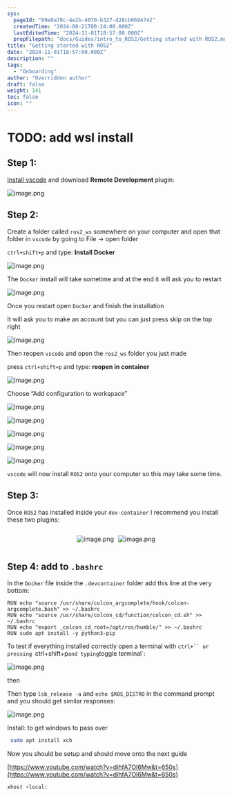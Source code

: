 ```yaml
---
sys:
  pageId: "89e0a78c-4e2b-4070-b327-d28cb0694742"
  createdTime: "2024-08-21T00:24:00.000Z"
  lastEditedTime: "2024-11-01T18:57:00.000Z"
  propFilepath: "docs/Guides/intro_to_ROS2/Getting started with ROS2.md"
title: "Getting started with ROS2"
date: "2024-11-01T18:57:00.000Z"
description: ""
tags:
  - "Onboarding"
author: "Overridden author"
draft: false
weight: 141
toc: false
icon: ""
---
```


# TODO: add wsl install

## Step 1:

[Install vscode](https://code.visualstudio.com/download) and download **Remote Development** plugin:

![image.png](https://prod-files-secure.s3.us-west-2.amazonaws.com/d518164a-d88e-44d1-a4ee-3adb3bd8bce0/efb52993-1881-4a40-b95e-6f020334f022/image.png?X-Amz-Algorithm=AWS4-HMAC-SHA256&X-Amz-Content-Sha256=UNSIGNED-PAYLOAD&X-Amz-Credential=ASIAZI2LB4664O4OFPDN%2F20250505%2Fus-west-2%2Fs3%2Faws4_request&X-Amz-Date=20250505T041241Z&X-Amz-Expires=3600&X-Amz-Security-Token=IQoJb3JpZ2luX2VjEHwaCXVzLXdlc3QtMiJHMEUCIAb1HnEfA39IDVVMVT7QVdAHEK8Abw5xpphcRW5rL2qGAiEA503hm1uLdcx6JMklk7gYNtzqjlN9usnbx40oNQxpwGQq%2FwMIJRAAGgw2Mzc0MjMxODM4MDUiDEFkT87Jwg5g5cK8wircA2bA0Q54AMxNgk7uxKYnwkPUkQ9q6AzejgBsLBkiqhmlSHIAr7nOP73F6wg82sb%2B1PMahUsDPOEHrmIkQU0m77mfMILmvto4fiU1UwQuaunJZyVCCYHgcszc2TywoxYBUv3wF22x7nY3BMH7s9j0ZoNmEBx3XkJL1fL%2FyFU2Qt2OzayXKXgGXRI7SeszVZqHktLEU8Yjm5BFinAZqgmjVDD9%2FxTcM8oRpozRDbVWKsa7RqFwm3RlKtWWt4sBAEavdZXQs3hD%2FiyAzoMjMFzFiq%2FzPnZFRab7uFN5zJ2NzDpCtY1dm7me6HJhhG6pLGIyNyVd%2B1%2FqfSW4pIAFu0Vjcebj3PM506L2OvoAzL7iVau6SNZCuYhe9PpQxQKR4updHulFM%2FiNkZriMZOYLRQpFEiKnvGtk2TlONBK8EKjFBOAJOwwGE9pSCLq6g8pvRoWJJA8NbbM%2F6s3fQ1IgEL4Vi%2FAGbxQU408iR2X4uc5aEXQp59auP9MyeCT%2FGZWIoFafckItZOZcFoRug7ezvKshDAI0ThceDPjV3ynU8nLjjMFFXiUJUAMtaob1HkoEj7u6qZBaSYYsh5HwjRCyfOAC0VFh20YYtgmhGCGbszbGpqpfOgl7Ivsrd0DgfuhMInq4MAGOqUBuCcJfjBXgF3EarhOGzDsTczEn9dQY18lhXn%2FQ3ERolBcJtMyuRjEhU5S2Bv52XlOGhZB6oI8bUQQbB5dbneUgeVppHwJMbgUfBmlIurafdxaIJCLi4Ch%2FvTYtFOuV7hpMAiCb8CnvSyUbOxbD441GouSiTApYe9TzJ%2FGngw%2BZ3N1t6KILemwi1kQRdHKE%2BC5jJINBTPnnNMVQ242BDG1ZMTGTnJJ&X-Amz-Signature=d0db8f018c2031c1dd95efcdce37ea6c973ffd72056e72a2f2c63b7c50728fc2&X-Amz-SignedHeaders=host&x-id=GetObject)

## Step 2:

Create a folder called `ros2_ws` somewhere on your computer and open that folder in `vscode` by going to File → open folder 

`ctrl+shift+p` and type: **Install Docker**

![image.png](https://prod-files-secure.s3.us-west-2.amazonaws.com/d518164a-d88e-44d1-a4ee-3adb3bd8bce0/2269dc0e-1cd5-47ff-bceb-c04ad9b2eab0/image.png?X-Amz-Algorithm=AWS4-HMAC-SHA256&X-Amz-Content-Sha256=UNSIGNED-PAYLOAD&X-Amz-Credential=ASIAZI2LB4664O4OFPDN%2F20250505%2Fus-west-2%2Fs3%2Faws4_request&X-Amz-Date=20250505T041241Z&X-Amz-Expires=3600&X-Amz-Security-Token=IQoJb3JpZ2luX2VjEHwaCXVzLXdlc3QtMiJHMEUCIAb1HnEfA39IDVVMVT7QVdAHEK8Abw5xpphcRW5rL2qGAiEA503hm1uLdcx6JMklk7gYNtzqjlN9usnbx40oNQxpwGQq%2FwMIJRAAGgw2Mzc0MjMxODM4MDUiDEFkT87Jwg5g5cK8wircA2bA0Q54AMxNgk7uxKYnwkPUkQ9q6AzejgBsLBkiqhmlSHIAr7nOP73F6wg82sb%2B1PMahUsDPOEHrmIkQU0m77mfMILmvto4fiU1UwQuaunJZyVCCYHgcszc2TywoxYBUv3wF22x7nY3BMH7s9j0ZoNmEBx3XkJL1fL%2FyFU2Qt2OzayXKXgGXRI7SeszVZqHktLEU8Yjm5BFinAZqgmjVDD9%2FxTcM8oRpozRDbVWKsa7RqFwm3RlKtWWt4sBAEavdZXQs3hD%2FiyAzoMjMFzFiq%2FzPnZFRab7uFN5zJ2NzDpCtY1dm7me6HJhhG6pLGIyNyVd%2B1%2FqfSW4pIAFu0Vjcebj3PM506L2OvoAzL7iVau6SNZCuYhe9PpQxQKR4updHulFM%2FiNkZriMZOYLRQpFEiKnvGtk2TlONBK8EKjFBOAJOwwGE9pSCLq6g8pvRoWJJA8NbbM%2F6s3fQ1IgEL4Vi%2FAGbxQU408iR2X4uc5aEXQp59auP9MyeCT%2FGZWIoFafckItZOZcFoRug7ezvKshDAI0ThceDPjV3ynU8nLjjMFFXiUJUAMtaob1HkoEj7u6qZBaSYYsh5HwjRCyfOAC0VFh20YYtgmhGCGbszbGpqpfOgl7Ivsrd0DgfuhMInq4MAGOqUBuCcJfjBXgF3EarhOGzDsTczEn9dQY18lhXn%2FQ3ERolBcJtMyuRjEhU5S2Bv52XlOGhZB6oI8bUQQbB5dbneUgeVppHwJMbgUfBmlIurafdxaIJCLi4Ch%2FvTYtFOuV7hpMAiCb8CnvSyUbOxbD441GouSiTApYe9TzJ%2FGngw%2BZ3N1t6KILemwi1kQRdHKE%2BC5jJINBTPnnNMVQ242BDG1ZMTGTnJJ&X-Amz-Signature=4d859a614c6e179c19dabfa85cc8feb68bccaa48fc9707fbfec79c66cbd78108&X-Amz-SignedHeaders=host&x-id=GetObject)

The `Docker` install will take sometime and at the end it will ask you to restart

![image.png](https://prod-files-secure.s3.us-west-2.amazonaws.com/d518164a-d88e-44d1-a4ee-3adb3bd8bce0/ed233f78-be33-4b1f-b89c-9c346c0e961e/image.png?X-Amz-Algorithm=AWS4-HMAC-SHA256&X-Amz-Content-Sha256=UNSIGNED-PAYLOAD&X-Amz-Credential=ASIAZI2LB4664O4OFPDN%2F20250505%2Fus-west-2%2Fs3%2Faws4_request&X-Amz-Date=20250505T041241Z&X-Amz-Expires=3600&X-Amz-Security-Token=IQoJb3JpZ2luX2VjEHwaCXVzLXdlc3QtMiJHMEUCIAb1HnEfA39IDVVMVT7QVdAHEK8Abw5xpphcRW5rL2qGAiEA503hm1uLdcx6JMklk7gYNtzqjlN9usnbx40oNQxpwGQq%2FwMIJRAAGgw2Mzc0MjMxODM4MDUiDEFkT87Jwg5g5cK8wircA2bA0Q54AMxNgk7uxKYnwkPUkQ9q6AzejgBsLBkiqhmlSHIAr7nOP73F6wg82sb%2B1PMahUsDPOEHrmIkQU0m77mfMILmvto4fiU1UwQuaunJZyVCCYHgcszc2TywoxYBUv3wF22x7nY3BMH7s9j0ZoNmEBx3XkJL1fL%2FyFU2Qt2OzayXKXgGXRI7SeszVZqHktLEU8Yjm5BFinAZqgmjVDD9%2FxTcM8oRpozRDbVWKsa7RqFwm3RlKtWWt4sBAEavdZXQs3hD%2FiyAzoMjMFzFiq%2FzPnZFRab7uFN5zJ2NzDpCtY1dm7me6HJhhG6pLGIyNyVd%2B1%2FqfSW4pIAFu0Vjcebj3PM506L2OvoAzL7iVau6SNZCuYhe9PpQxQKR4updHulFM%2FiNkZriMZOYLRQpFEiKnvGtk2TlONBK8EKjFBOAJOwwGE9pSCLq6g8pvRoWJJA8NbbM%2F6s3fQ1IgEL4Vi%2FAGbxQU408iR2X4uc5aEXQp59auP9MyeCT%2FGZWIoFafckItZOZcFoRug7ezvKshDAI0ThceDPjV3ynU8nLjjMFFXiUJUAMtaob1HkoEj7u6qZBaSYYsh5HwjRCyfOAC0VFh20YYtgmhGCGbszbGpqpfOgl7Ivsrd0DgfuhMInq4MAGOqUBuCcJfjBXgF3EarhOGzDsTczEn9dQY18lhXn%2FQ3ERolBcJtMyuRjEhU5S2Bv52XlOGhZB6oI8bUQQbB5dbneUgeVppHwJMbgUfBmlIurafdxaIJCLi4Ch%2FvTYtFOuV7hpMAiCb8CnvSyUbOxbD441GouSiTApYe9TzJ%2FGngw%2BZ3N1t6KILemwi1kQRdHKE%2BC5jJINBTPnnNMVQ242BDG1ZMTGTnJJ&X-Amz-Signature=136fcc2f2d17b262d21371406d30b193cd69047658aa172080b443ff4c405daf&X-Amz-SignedHeaders=host&x-id=GetObject)

Once you restart open `Docker` and finish the installation

It will ask you to make an account but you can just press skip on the top right

![image.png](https://prod-files-secure.s3.us-west-2.amazonaws.com/d518164a-d88e-44d1-a4ee-3adb3bd8bce0/21010ad9-1659-4fd9-9f59-9932a09b2a3d/image.png?X-Amz-Algorithm=AWS4-HMAC-SHA256&X-Amz-Content-Sha256=UNSIGNED-PAYLOAD&X-Amz-Credential=ASIAZI2LB4664O4OFPDN%2F20250505%2Fus-west-2%2Fs3%2Faws4_request&X-Amz-Date=20250505T041241Z&X-Amz-Expires=3600&X-Amz-Security-Token=IQoJb3JpZ2luX2VjEHwaCXVzLXdlc3QtMiJHMEUCIAb1HnEfA39IDVVMVT7QVdAHEK8Abw5xpphcRW5rL2qGAiEA503hm1uLdcx6JMklk7gYNtzqjlN9usnbx40oNQxpwGQq%2FwMIJRAAGgw2Mzc0MjMxODM4MDUiDEFkT87Jwg5g5cK8wircA2bA0Q54AMxNgk7uxKYnwkPUkQ9q6AzejgBsLBkiqhmlSHIAr7nOP73F6wg82sb%2B1PMahUsDPOEHrmIkQU0m77mfMILmvto4fiU1UwQuaunJZyVCCYHgcszc2TywoxYBUv3wF22x7nY3BMH7s9j0ZoNmEBx3XkJL1fL%2FyFU2Qt2OzayXKXgGXRI7SeszVZqHktLEU8Yjm5BFinAZqgmjVDD9%2FxTcM8oRpozRDbVWKsa7RqFwm3RlKtWWt4sBAEavdZXQs3hD%2FiyAzoMjMFzFiq%2FzPnZFRab7uFN5zJ2NzDpCtY1dm7me6HJhhG6pLGIyNyVd%2B1%2FqfSW4pIAFu0Vjcebj3PM506L2OvoAzL7iVau6SNZCuYhe9PpQxQKR4updHulFM%2FiNkZriMZOYLRQpFEiKnvGtk2TlONBK8EKjFBOAJOwwGE9pSCLq6g8pvRoWJJA8NbbM%2F6s3fQ1IgEL4Vi%2FAGbxQU408iR2X4uc5aEXQp59auP9MyeCT%2FGZWIoFafckItZOZcFoRug7ezvKshDAI0ThceDPjV3ynU8nLjjMFFXiUJUAMtaob1HkoEj7u6qZBaSYYsh5HwjRCyfOAC0VFh20YYtgmhGCGbszbGpqpfOgl7Ivsrd0DgfuhMInq4MAGOqUBuCcJfjBXgF3EarhOGzDsTczEn9dQY18lhXn%2FQ3ERolBcJtMyuRjEhU5S2Bv52XlOGhZB6oI8bUQQbB5dbneUgeVppHwJMbgUfBmlIurafdxaIJCLi4Ch%2FvTYtFOuV7hpMAiCb8CnvSyUbOxbD441GouSiTApYe9TzJ%2FGngw%2BZ3N1t6KILemwi1kQRdHKE%2BC5jJINBTPnnNMVQ242BDG1ZMTGTnJJ&X-Amz-Signature=cb6d8ae5d395b24f9b5b73f6843488c83e8eb7bb953ca8cc090c1334b04edc3d&X-Amz-SignedHeaders=host&x-id=GetObject)

Then reopen `vscode` and open the `ros2_ws` folder you just made

press `ctrl+shift+p` and type: **reopen in container**

![image.png](https://prod-files-secure.s3.us-west-2.amazonaws.com/d518164a-d88e-44d1-a4ee-3adb3bd8bce0/4e93b8c2-41ad-488c-8095-c74205196118/image.png?X-Amz-Algorithm=AWS4-HMAC-SHA256&X-Amz-Content-Sha256=UNSIGNED-PAYLOAD&X-Amz-Credential=ASIAZI2LB4664O4OFPDN%2F20250505%2Fus-west-2%2Fs3%2Faws4_request&X-Amz-Date=20250505T041241Z&X-Amz-Expires=3600&X-Amz-Security-Token=IQoJb3JpZ2luX2VjEHwaCXVzLXdlc3QtMiJHMEUCIAb1HnEfA39IDVVMVT7QVdAHEK8Abw5xpphcRW5rL2qGAiEA503hm1uLdcx6JMklk7gYNtzqjlN9usnbx40oNQxpwGQq%2FwMIJRAAGgw2Mzc0MjMxODM4MDUiDEFkT87Jwg5g5cK8wircA2bA0Q54AMxNgk7uxKYnwkPUkQ9q6AzejgBsLBkiqhmlSHIAr7nOP73F6wg82sb%2B1PMahUsDPOEHrmIkQU0m77mfMILmvto4fiU1UwQuaunJZyVCCYHgcszc2TywoxYBUv3wF22x7nY3BMH7s9j0ZoNmEBx3XkJL1fL%2FyFU2Qt2OzayXKXgGXRI7SeszVZqHktLEU8Yjm5BFinAZqgmjVDD9%2FxTcM8oRpozRDbVWKsa7RqFwm3RlKtWWt4sBAEavdZXQs3hD%2FiyAzoMjMFzFiq%2FzPnZFRab7uFN5zJ2NzDpCtY1dm7me6HJhhG6pLGIyNyVd%2B1%2FqfSW4pIAFu0Vjcebj3PM506L2OvoAzL7iVau6SNZCuYhe9PpQxQKR4updHulFM%2FiNkZriMZOYLRQpFEiKnvGtk2TlONBK8EKjFBOAJOwwGE9pSCLq6g8pvRoWJJA8NbbM%2F6s3fQ1IgEL4Vi%2FAGbxQU408iR2X4uc5aEXQp59auP9MyeCT%2FGZWIoFafckItZOZcFoRug7ezvKshDAI0ThceDPjV3ynU8nLjjMFFXiUJUAMtaob1HkoEj7u6qZBaSYYsh5HwjRCyfOAC0VFh20YYtgmhGCGbszbGpqpfOgl7Ivsrd0DgfuhMInq4MAGOqUBuCcJfjBXgF3EarhOGzDsTczEn9dQY18lhXn%2FQ3ERolBcJtMyuRjEhU5S2Bv52XlOGhZB6oI8bUQQbB5dbneUgeVppHwJMbgUfBmlIurafdxaIJCLi4Ch%2FvTYtFOuV7hpMAiCb8CnvSyUbOxbD441GouSiTApYe9TzJ%2FGngw%2BZ3N1t6KILemwi1kQRdHKE%2BC5jJINBTPnnNMVQ242BDG1ZMTGTnJJ&X-Amz-Signature=fc264133986530f07e5f6e43b0c3e7ea66be91d5cf935173c8591bb531ef8747&X-Amz-SignedHeaders=host&x-id=GetObject)

Choose “Add configuration to workspace”

![image.png](https://prod-files-secure.s3.us-west-2.amazonaws.com/d518164a-d88e-44d1-a4ee-3adb3bd8bce0/9560b282-5060-4989-ba37-97e7b2c22476/image.png?X-Amz-Algorithm=AWS4-HMAC-SHA256&X-Amz-Content-Sha256=UNSIGNED-PAYLOAD&X-Amz-Credential=ASIAZI2LB4664O4OFPDN%2F20250505%2Fus-west-2%2Fs3%2Faws4_request&X-Amz-Date=20250505T041241Z&X-Amz-Expires=3600&X-Amz-Security-Token=IQoJb3JpZ2luX2VjEHwaCXVzLXdlc3QtMiJHMEUCIAb1HnEfA39IDVVMVT7QVdAHEK8Abw5xpphcRW5rL2qGAiEA503hm1uLdcx6JMklk7gYNtzqjlN9usnbx40oNQxpwGQq%2FwMIJRAAGgw2Mzc0MjMxODM4MDUiDEFkT87Jwg5g5cK8wircA2bA0Q54AMxNgk7uxKYnwkPUkQ9q6AzejgBsLBkiqhmlSHIAr7nOP73F6wg82sb%2B1PMahUsDPOEHrmIkQU0m77mfMILmvto4fiU1UwQuaunJZyVCCYHgcszc2TywoxYBUv3wF22x7nY3BMH7s9j0ZoNmEBx3XkJL1fL%2FyFU2Qt2OzayXKXgGXRI7SeszVZqHktLEU8Yjm5BFinAZqgmjVDD9%2FxTcM8oRpozRDbVWKsa7RqFwm3RlKtWWt4sBAEavdZXQs3hD%2FiyAzoMjMFzFiq%2FzPnZFRab7uFN5zJ2NzDpCtY1dm7me6HJhhG6pLGIyNyVd%2B1%2FqfSW4pIAFu0Vjcebj3PM506L2OvoAzL7iVau6SNZCuYhe9PpQxQKR4updHulFM%2FiNkZriMZOYLRQpFEiKnvGtk2TlONBK8EKjFBOAJOwwGE9pSCLq6g8pvRoWJJA8NbbM%2F6s3fQ1IgEL4Vi%2FAGbxQU408iR2X4uc5aEXQp59auP9MyeCT%2FGZWIoFafckItZOZcFoRug7ezvKshDAI0ThceDPjV3ynU8nLjjMFFXiUJUAMtaob1HkoEj7u6qZBaSYYsh5HwjRCyfOAC0VFh20YYtgmhGCGbszbGpqpfOgl7Ivsrd0DgfuhMInq4MAGOqUBuCcJfjBXgF3EarhOGzDsTczEn9dQY18lhXn%2FQ3ERolBcJtMyuRjEhU5S2Bv52XlOGhZB6oI8bUQQbB5dbneUgeVppHwJMbgUfBmlIurafdxaIJCLi4Ch%2FvTYtFOuV7hpMAiCb8CnvSyUbOxbD441GouSiTApYe9TzJ%2FGngw%2BZ3N1t6KILemwi1kQRdHKE%2BC5jJINBTPnnNMVQ242BDG1ZMTGTnJJ&X-Amz-Signature=b133c0d7421a3fa3253994ad3fe69e2c41936e7882c45cdf7998cced4057adc5&X-Amz-SignedHeaders=host&x-id=GetObject)

![image.png](https://prod-files-secure.s3.us-west-2.amazonaws.com/d518164a-d88e-44d1-a4ee-3adb3bd8bce0/2ee63f81-886b-48e8-a553-dc6e5eac99e4/image.png?X-Amz-Algorithm=AWS4-HMAC-SHA256&X-Amz-Content-Sha256=UNSIGNED-PAYLOAD&X-Amz-Credential=ASIAZI2LB4664O4OFPDN%2F20250505%2Fus-west-2%2Fs3%2Faws4_request&X-Amz-Date=20250505T041241Z&X-Amz-Expires=3600&X-Amz-Security-Token=IQoJb3JpZ2luX2VjEHwaCXVzLXdlc3QtMiJHMEUCIAb1HnEfA39IDVVMVT7QVdAHEK8Abw5xpphcRW5rL2qGAiEA503hm1uLdcx6JMklk7gYNtzqjlN9usnbx40oNQxpwGQq%2FwMIJRAAGgw2Mzc0MjMxODM4MDUiDEFkT87Jwg5g5cK8wircA2bA0Q54AMxNgk7uxKYnwkPUkQ9q6AzejgBsLBkiqhmlSHIAr7nOP73F6wg82sb%2B1PMahUsDPOEHrmIkQU0m77mfMILmvto4fiU1UwQuaunJZyVCCYHgcszc2TywoxYBUv3wF22x7nY3BMH7s9j0ZoNmEBx3XkJL1fL%2FyFU2Qt2OzayXKXgGXRI7SeszVZqHktLEU8Yjm5BFinAZqgmjVDD9%2FxTcM8oRpozRDbVWKsa7RqFwm3RlKtWWt4sBAEavdZXQs3hD%2FiyAzoMjMFzFiq%2FzPnZFRab7uFN5zJ2NzDpCtY1dm7me6HJhhG6pLGIyNyVd%2B1%2FqfSW4pIAFu0Vjcebj3PM506L2OvoAzL7iVau6SNZCuYhe9PpQxQKR4updHulFM%2FiNkZriMZOYLRQpFEiKnvGtk2TlONBK8EKjFBOAJOwwGE9pSCLq6g8pvRoWJJA8NbbM%2F6s3fQ1IgEL4Vi%2FAGbxQU408iR2X4uc5aEXQp59auP9MyeCT%2FGZWIoFafckItZOZcFoRug7ezvKshDAI0ThceDPjV3ynU8nLjjMFFXiUJUAMtaob1HkoEj7u6qZBaSYYsh5HwjRCyfOAC0VFh20YYtgmhGCGbszbGpqpfOgl7Ivsrd0DgfuhMInq4MAGOqUBuCcJfjBXgF3EarhOGzDsTczEn9dQY18lhXn%2FQ3ERolBcJtMyuRjEhU5S2Bv52XlOGhZB6oI8bUQQbB5dbneUgeVppHwJMbgUfBmlIurafdxaIJCLi4Ch%2FvTYtFOuV7hpMAiCb8CnvSyUbOxbD441GouSiTApYe9TzJ%2FGngw%2BZ3N1t6KILemwi1kQRdHKE%2BC5jJINBTPnnNMVQ242BDG1ZMTGTnJJ&X-Amz-Signature=5768150e08a8ae700f3280f68317fda38b4b56c6dee17ac0f745c8253106c2bc&X-Amz-SignedHeaders=host&x-id=GetObject)

![image.png](https://prod-files-secure.s3.us-west-2.amazonaws.com/d518164a-d88e-44d1-a4ee-3adb3bd8bce0/ae1580b2-b048-407e-aed9-b584224a7a04/image.png?X-Amz-Algorithm=AWS4-HMAC-SHA256&X-Amz-Content-Sha256=UNSIGNED-PAYLOAD&X-Amz-Credential=ASIAZI2LB4664O4OFPDN%2F20250505%2Fus-west-2%2Fs3%2Faws4_request&X-Amz-Date=20250505T041241Z&X-Amz-Expires=3600&X-Amz-Security-Token=IQoJb3JpZ2luX2VjEHwaCXVzLXdlc3QtMiJHMEUCIAb1HnEfA39IDVVMVT7QVdAHEK8Abw5xpphcRW5rL2qGAiEA503hm1uLdcx6JMklk7gYNtzqjlN9usnbx40oNQxpwGQq%2FwMIJRAAGgw2Mzc0MjMxODM4MDUiDEFkT87Jwg5g5cK8wircA2bA0Q54AMxNgk7uxKYnwkPUkQ9q6AzejgBsLBkiqhmlSHIAr7nOP73F6wg82sb%2B1PMahUsDPOEHrmIkQU0m77mfMILmvto4fiU1UwQuaunJZyVCCYHgcszc2TywoxYBUv3wF22x7nY3BMH7s9j0ZoNmEBx3XkJL1fL%2FyFU2Qt2OzayXKXgGXRI7SeszVZqHktLEU8Yjm5BFinAZqgmjVDD9%2FxTcM8oRpozRDbVWKsa7RqFwm3RlKtWWt4sBAEavdZXQs3hD%2FiyAzoMjMFzFiq%2FzPnZFRab7uFN5zJ2NzDpCtY1dm7me6HJhhG6pLGIyNyVd%2B1%2FqfSW4pIAFu0Vjcebj3PM506L2OvoAzL7iVau6SNZCuYhe9PpQxQKR4updHulFM%2FiNkZriMZOYLRQpFEiKnvGtk2TlONBK8EKjFBOAJOwwGE9pSCLq6g8pvRoWJJA8NbbM%2F6s3fQ1IgEL4Vi%2FAGbxQU408iR2X4uc5aEXQp59auP9MyeCT%2FGZWIoFafckItZOZcFoRug7ezvKshDAI0ThceDPjV3ynU8nLjjMFFXiUJUAMtaob1HkoEj7u6qZBaSYYsh5HwjRCyfOAC0VFh20YYtgmhGCGbszbGpqpfOgl7Ivsrd0DgfuhMInq4MAGOqUBuCcJfjBXgF3EarhOGzDsTczEn9dQY18lhXn%2FQ3ERolBcJtMyuRjEhU5S2Bv52XlOGhZB6oI8bUQQbB5dbneUgeVppHwJMbgUfBmlIurafdxaIJCLi4Ch%2FvTYtFOuV7hpMAiCb8CnvSyUbOxbD441GouSiTApYe9TzJ%2FGngw%2BZ3N1t6KILemwi1kQRdHKE%2BC5jJINBTPnnNMVQ242BDG1ZMTGTnJJ&X-Amz-Signature=1b1ce64ab36227ea0bc9d4f16980726ade6b3ddf4bea4c7c44ea23d7ab374f51&X-Amz-SignedHeaders=host&x-id=GetObject)

![image.png](https://prod-files-secure.s3.us-west-2.amazonaws.com/d518164a-d88e-44d1-a4ee-3adb3bd8bce0/53255b28-f75e-430f-b9e3-c0ac8577e42b/image.png?X-Amz-Algorithm=AWS4-HMAC-SHA256&X-Amz-Content-Sha256=UNSIGNED-PAYLOAD&X-Amz-Credential=ASIAZI2LB4664O4OFPDN%2F20250505%2Fus-west-2%2Fs3%2Faws4_request&X-Amz-Date=20250505T041241Z&X-Amz-Expires=3600&X-Amz-Security-Token=IQoJb3JpZ2luX2VjEHwaCXVzLXdlc3QtMiJHMEUCIAb1HnEfA39IDVVMVT7QVdAHEK8Abw5xpphcRW5rL2qGAiEA503hm1uLdcx6JMklk7gYNtzqjlN9usnbx40oNQxpwGQq%2FwMIJRAAGgw2Mzc0MjMxODM4MDUiDEFkT87Jwg5g5cK8wircA2bA0Q54AMxNgk7uxKYnwkPUkQ9q6AzejgBsLBkiqhmlSHIAr7nOP73F6wg82sb%2B1PMahUsDPOEHrmIkQU0m77mfMILmvto4fiU1UwQuaunJZyVCCYHgcszc2TywoxYBUv3wF22x7nY3BMH7s9j0ZoNmEBx3XkJL1fL%2FyFU2Qt2OzayXKXgGXRI7SeszVZqHktLEU8Yjm5BFinAZqgmjVDD9%2FxTcM8oRpozRDbVWKsa7RqFwm3RlKtWWt4sBAEavdZXQs3hD%2FiyAzoMjMFzFiq%2FzPnZFRab7uFN5zJ2NzDpCtY1dm7me6HJhhG6pLGIyNyVd%2B1%2FqfSW4pIAFu0Vjcebj3PM506L2OvoAzL7iVau6SNZCuYhe9PpQxQKR4updHulFM%2FiNkZriMZOYLRQpFEiKnvGtk2TlONBK8EKjFBOAJOwwGE9pSCLq6g8pvRoWJJA8NbbM%2F6s3fQ1IgEL4Vi%2FAGbxQU408iR2X4uc5aEXQp59auP9MyeCT%2FGZWIoFafckItZOZcFoRug7ezvKshDAI0ThceDPjV3ynU8nLjjMFFXiUJUAMtaob1HkoEj7u6qZBaSYYsh5HwjRCyfOAC0VFh20YYtgmhGCGbszbGpqpfOgl7Ivsrd0DgfuhMInq4MAGOqUBuCcJfjBXgF3EarhOGzDsTczEn9dQY18lhXn%2FQ3ERolBcJtMyuRjEhU5S2Bv52XlOGhZB6oI8bUQQbB5dbneUgeVppHwJMbgUfBmlIurafdxaIJCLi4Ch%2FvTYtFOuV7hpMAiCb8CnvSyUbOxbD441GouSiTApYe9TzJ%2FGngw%2BZ3N1t6KILemwi1kQRdHKE%2BC5jJINBTPnnNMVQ242BDG1ZMTGTnJJ&X-Amz-Signature=6ae9835d3adcdac50c80c4347a3af51585acdb3a6b23cd7dc459ce9e44a4752b&X-Amz-SignedHeaders=host&x-id=GetObject)

![image.png](https://prod-files-secure.s3.us-west-2.amazonaws.com/d518164a-d88e-44d1-a4ee-3adb3bd8bce0/7c562767-5af9-4ffb-97d1-327bcdf4ee00/image.png?X-Amz-Algorithm=AWS4-HMAC-SHA256&X-Amz-Content-Sha256=UNSIGNED-PAYLOAD&X-Amz-Credential=ASIAZI2LB4664O4OFPDN%2F20250505%2Fus-west-2%2Fs3%2Faws4_request&X-Amz-Date=20250505T041241Z&X-Amz-Expires=3600&X-Amz-Security-Token=IQoJb3JpZ2luX2VjEHwaCXVzLXdlc3QtMiJHMEUCIAb1HnEfA39IDVVMVT7QVdAHEK8Abw5xpphcRW5rL2qGAiEA503hm1uLdcx6JMklk7gYNtzqjlN9usnbx40oNQxpwGQq%2FwMIJRAAGgw2Mzc0MjMxODM4MDUiDEFkT87Jwg5g5cK8wircA2bA0Q54AMxNgk7uxKYnwkPUkQ9q6AzejgBsLBkiqhmlSHIAr7nOP73F6wg82sb%2B1PMahUsDPOEHrmIkQU0m77mfMILmvto4fiU1UwQuaunJZyVCCYHgcszc2TywoxYBUv3wF22x7nY3BMH7s9j0ZoNmEBx3XkJL1fL%2FyFU2Qt2OzayXKXgGXRI7SeszVZqHktLEU8Yjm5BFinAZqgmjVDD9%2FxTcM8oRpozRDbVWKsa7RqFwm3RlKtWWt4sBAEavdZXQs3hD%2FiyAzoMjMFzFiq%2FzPnZFRab7uFN5zJ2NzDpCtY1dm7me6HJhhG6pLGIyNyVd%2B1%2FqfSW4pIAFu0Vjcebj3PM506L2OvoAzL7iVau6SNZCuYhe9PpQxQKR4updHulFM%2FiNkZriMZOYLRQpFEiKnvGtk2TlONBK8EKjFBOAJOwwGE9pSCLq6g8pvRoWJJA8NbbM%2F6s3fQ1IgEL4Vi%2FAGbxQU408iR2X4uc5aEXQp59auP9MyeCT%2FGZWIoFafckItZOZcFoRug7ezvKshDAI0ThceDPjV3ynU8nLjjMFFXiUJUAMtaob1HkoEj7u6qZBaSYYsh5HwjRCyfOAC0VFh20YYtgmhGCGbszbGpqpfOgl7Ivsrd0DgfuhMInq4MAGOqUBuCcJfjBXgF3EarhOGzDsTczEn9dQY18lhXn%2FQ3ERolBcJtMyuRjEhU5S2Bv52XlOGhZB6oI8bUQQbB5dbneUgeVppHwJMbgUfBmlIurafdxaIJCLi4Ch%2FvTYtFOuV7hpMAiCb8CnvSyUbOxbD441GouSiTApYe9TzJ%2FGngw%2BZ3N1t6KILemwi1kQRdHKE%2BC5jJINBTPnnNMVQ242BDG1ZMTGTnJJ&X-Amz-Signature=0a7803e238521d67fca63ac859e771384682fed63812ef8c52b979313510c5ca&X-Amz-SignedHeaders=host&x-id=GetObject)

`vscode` will now install `ROS2` onto your computer so this may take some time.

## Step 3:

Once `ROS2` has installed inside your `dev-container` I recommend you install these two plugins:

<div style="display: flex;flex-direction: row; column-gap:10px; max-width: 630px;justify-content: center;">
<div>

![image.png](https://prod-files-secure.s3.us-west-2.amazonaws.com/d518164a-d88e-44d1-a4ee-3adb3bd8bce0/3fc3d550-5a54-4ba1-ba6b-faa01cdb7369/image.png?X-Amz-Algorithm=AWS4-HMAC-SHA256&X-Amz-Content-Sha256=UNSIGNED-PAYLOAD&X-Amz-Credential=ASIAZI2LB466XVX5SDBO%2F20250505%2Fus-west-2%2Fs3%2Faws4_request&X-Amz-Date=20250505T041242Z&X-Amz-Expires=3600&X-Amz-Security-Token=IQoJb3JpZ2luX2VjEHwaCXVzLXdlc3QtMiJHMEUCIQDvdicb0WL3bvUyuCbB0Hu6QURDLHKls%2FTJPS2UCihTBQIgB1kLpQkRDQrddY2mHIrPwNK6qfrhOPO9m%2FC%2B0w5c4u8q%2FwMIJRAAGgw2Mzc0MjMxODM4MDUiDBv%2FAL9K0E9hJN%2FwGSrcAxsGBGR%2F64XnIFqzwyaav5NDAV6AblqoppMOnm8fHp49WBq%2B3pPfid5lBJs%2F9BnQ45OWGO1YPcG9lS3HF262zwlmx%2BnWVtD%2FTAdzpMj0dKos7OI5kUg7lI8ysJ0V0ZX%2F%2BuRLu%2FTsQ4EVOAxXmPpKyEV%2FyoXt4Dzef4%2B0qtc8ZzfxGkkneR9hfG2bbv1qpqMROtjMrekA0I57E0TDRYNfXCBxZJKzwOjx3NxniEmjf5kSUAyMhwTxFmscA2A37Gun0uUL%2Fq3ZsXuqhMYAjE%2BQdFHP3ZzY24NtjxOySYu3NG9%2Bemy%2FmndYaEreCzJ4g8frb66FCaGAyicgeUumlvVBMTAiQC7eVZ0eg%2Frj9yDt5AvN67JX4S0oM77pWEXpMG%2B8wIeOszAguUf0tIGbjZtdwCy0LmxqQsfGdc%2B0NqoW4IjIHdKbDUQCkfWOFTU9SXY4DnQBbYCDfhUD513mJHQJHvipJXjA0zcbrREd57vnVDBxK1HIMxjQNXN1%2Brra3xF2zxClJKPyB0z2IWi%2FnsVqKz0wq6vO65IAgqZo7neQdDekJ5HnA6BHxCh3AW8MYa8wzRS%2BLpHnrNngCkouoWSiOeMKmVB4oPymYyFyAHpcL0LzpGUW6DzuzZFpNcc4MM3p4MAGOqUBAtILx75kg8oe02TOe6K5EXMibY3TC0keWjdxxfp03t0K1FPRkbRiwn5SL%2Fj90wTSGLCzeeBPd8fy%2B44EEKf0UpIZeCEnAXfVXcJ1COk%2BdViSF%2BMfmI4Uz5oG9QQ%2FFvHHUfvop0l1ZGNQY9k%2FjkXDFFX6aRCQHaHJcOwpl52oj5DkiwBEk%2FUNnLu07Yqj%2F6AuRxeLUq195gxRAbn6J6ylGtx8V2Ya&X-Amz-Signature=6af6017e908bc8904e49ab824d318bd1070d5753499262eb92bf505201fb983a&X-Amz-SignedHeaders=host&x-id=GetObject)

</div>
<div>

![image.png](https://prod-files-secure.s3.us-west-2.amazonaws.com/d518164a-d88e-44d1-a4ee-3adb3bd8bce0/d994cc66-13c2-4093-a5a3-f84cf4601a82/image.png?X-Amz-Algorithm=AWS4-HMAC-SHA256&X-Amz-Content-Sha256=UNSIGNED-PAYLOAD&X-Amz-Credential=ASIAZI2LB466UALBRQD3%2F20250505%2Fus-west-2%2Fs3%2Faws4_request&X-Amz-Date=20250505T041243Z&X-Amz-Expires=3600&X-Amz-Security-Token=IQoJb3JpZ2luX2VjEHwaCXVzLXdlc3QtMiJIMEYCIQDQtXDy3121Rycylv2mJYmPJZUJbQ3%2BKgtxZlOqvx8LoAIhAP4%2FezIejofhMhq58w1uhmpjXgAZn0dAoOXX0qm%2B5ERzKv8DCCUQABoMNjM3NDIzMTgzODA1IgxVNS9jtfWMH%2FwSyeAq3AM9kn829qSK40GyoQwPK6%2FWMp8VVH9kZU71W%2Bqk4XY4VuC3fvs7pCLfP08Q%2B0JREO4n0S174XXGH3uPizK6rEawHbq%2F%2BUOWh2JI31aQSjmlr0oirm%2Bf%2BIEJrQ8PUVMIDLlf%2FdlNTxOwA25%2BXNUQIqBfPY8Ls8pbXHMY8H1IuQKlqOb0bdwEUe3CJO6O0MEmDj8ghxFEIj2o0KvkXQ0WeimRUBch5O6%2FpVYwxgAoZqgBD8Ir77Tceb5aQJYsQg64l2xB3sFIv3kVgl5wxCFY9p7FjGANI5sJfSEgpq%2F5iWAbVVkAY9JdC2HDUU2sPlZwrYugCGbFxtZ50m9lcVHgJu3B0imAU827jPWioWhaginkk1KgMiTNH3alIZP4pUzSqWjplF%2BtoWlE1R1jhFCH2gti616lUBs1Z4Dj9QgFkMqeHZy91leBIYKuhzhYxAz9UrEM1vCNCZF%2FAaT8ZRUkMXVVyGdQiHDz0dzwMQBvIU93PX5ulx07OioFpSUMbjd8x5Da60%2FiasbbDIr97l%2B59vaXRD0j4W6DX4SbJ1KsoxLkYGKZ9RhlMC5gDN5Q9UsWI%2F2zu1yahrZJMxeljPgZ8h7V0rx7Nb8t1BOD9DqJaD6MOQgHJZLztpepEW%2BIGDDi6eDABjqkAbq8en54yX1LGU0dmDf%2FhvOJYzhC1jTM5AL1QO3%2Bo8esHVjn1eGiMEXZccZExUVzh2L6dLdaddxuDwaRdqL4oJ%2Bh98JjZ8pcK%2F%2Fwcp%2FpqoYSTJlDpnnK0xRRCOdRYZ3HNMp40V2miKmHf575m3UJbJlk1JRGNIU3UPkkoIbci6%2BrUtGKuIopVv7sqFJTLk3aYTO4N27CaEOBOT4SnrQf8krToFHJ&X-Amz-Signature=4e83d40125a4ea9db04c754fcf4739eb018dccfa8892f0e6d2fcb7f5a6a5815d&X-Amz-SignedHeaders=host&x-id=GetObject)

</div>
</div>

## Step 4: add to `.bashrc`

In the `Docker` file inside the `.devcontainer` folder add this line at the very bottom: 

```docker
RUN echo "source /usr/share/colcon_argcomplete/hook/colcon-argcomplete.bash" >> ~/.bashrc
RUN echo "source /usr/share/colcon_cd/function/colcon_cd.sh" >> ~/.bashrc
RUN echo "export _colcon_cd_root=/opt/ros/humble/" >> ~/.bashrc
RUN sudo apt install -y python3-pip 
```

To test if everything installed correctly open a terminal with `ctrl+`` or pressing `ctrl+shift+p` and typing `toggle terminal`:

![image.png](https://prod-files-secure.s3.us-west-2.amazonaws.com/d518164a-d88e-44d1-a4ee-3adb3bd8bce0/6a4943d8-b04e-4c02-9a58-775f3384d1a5/image.png?X-Amz-Algorithm=AWS4-HMAC-SHA256&X-Amz-Content-Sha256=UNSIGNED-PAYLOAD&X-Amz-Credential=ASIAZI2LB4664O4OFPDN%2F20250505%2Fus-west-2%2Fs3%2Faws4_request&X-Amz-Date=20250505T041241Z&X-Amz-Expires=3600&X-Amz-Security-Token=IQoJb3JpZ2luX2VjEHwaCXVzLXdlc3QtMiJHMEUCIAb1HnEfA39IDVVMVT7QVdAHEK8Abw5xpphcRW5rL2qGAiEA503hm1uLdcx6JMklk7gYNtzqjlN9usnbx40oNQxpwGQq%2FwMIJRAAGgw2Mzc0MjMxODM4MDUiDEFkT87Jwg5g5cK8wircA2bA0Q54AMxNgk7uxKYnwkPUkQ9q6AzejgBsLBkiqhmlSHIAr7nOP73F6wg82sb%2B1PMahUsDPOEHrmIkQU0m77mfMILmvto4fiU1UwQuaunJZyVCCYHgcszc2TywoxYBUv3wF22x7nY3BMH7s9j0ZoNmEBx3XkJL1fL%2FyFU2Qt2OzayXKXgGXRI7SeszVZqHktLEU8Yjm5BFinAZqgmjVDD9%2FxTcM8oRpozRDbVWKsa7RqFwm3RlKtWWt4sBAEavdZXQs3hD%2FiyAzoMjMFzFiq%2FzPnZFRab7uFN5zJ2NzDpCtY1dm7me6HJhhG6pLGIyNyVd%2B1%2FqfSW4pIAFu0Vjcebj3PM506L2OvoAzL7iVau6SNZCuYhe9PpQxQKR4updHulFM%2FiNkZriMZOYLRQpFEiKnvGtk2TlONBK8EKjFBOAJOwwGE9pSCLq6g8pvRoWJJA8NbbM%2F6s3fQ1IgEL4Vi%2FAGbxQU408iR2X4uc5aEXQp59auP9MyeCT%2FGZWIoFafckItZOZcFoRug7ezvKshDAI0ThceDPjV3ynU8nLjjMFFXiUJUAMtaob1HkoEj7u6qZBaSYYsh5HwjRCyfOAC0VFh20YYtgmhGCGbszbGpqpfOgl7Ivsrd0DgfuhMInq4MAGOqUBuCcJfjBXgF3EarhOGzDsTczEn9dQY18lhXn%2FQ3ERolBcJtMyuRjEhU5S2Bv52XlOGhZB6oI8bUQQbB5dbneUgeVppHwJMbgUfBmlIurafdxaIJCLi4Ch%2FvTYtFOuV7hpMAiCb8CnvSyUbOxbD441GouSiTApYe9TzJ%2FGngw%2BZ3N1t6KILemwi1kQRdHKE%2BC5jJINBTPnnNMVQ242BDG1ZMTGTnJJ&X-Amz-Signature=e205fae036bcb6bcde1df2453ba57ad87b47324d68c13750cba858a57abb5436&X-Amz-SignedHeaders=host&x-id=GetObject)

then 

Then type `lsb_release -a` and `echo $ROS_DISTRO` in the command prompt and you should get similar responses:

![image.png](https://prod-files-secure.s3.us-west-2.amazonaws.com/d518164a-d88e-44d1-a4ee-3adb3bd8bce0/3e635dec-a805-4e85-8b9e-d000e5b71a4e/image.png?X-Amz-Algorithm=AWS4-HMAC-SHA256&X-Amz-Content-Sha256=UNSIGNED-PAYLOAD&X-Amz-Credential=ASIAZI2LB4664O4OFPDN%2F20250505%2Fus-west-2%2Fs3%2Faws4_request&X-Amz-Date=20250505T041241Z&X-Amz-Expires=3600&X-Amz-Security-Token=IQoJb3JpZ2luX2VjEHwaCXVzLXdlc3QtMiJHMEUCIAb1HnEfA39IDVVMVT7QVdAHEK8Abw5xpphcRW5rL2qGAiEA503hm1uLdcx6JMklk7gYNtzqjlN9usnbx40oNQxpwGQq%2FwMIJRAAGgw2Mzc0MjMxODM4MDUiDEFkT87Jwg5g5cK8wircA2bA0Q54AMxNgk7uxKYnwkPUkQ9q6AzejgBsLBkiqhmlSHIAr7nOP73F6wg82sb%2B1PMahUsDPOEHrmIkQU0m77mfMILmvto4fiU1UwQuaunJZyVCCYHgcszc2TywoxYBUv3wF22x7nY3BMH7s9j0ZoNmEBx3XkJL1fL%2FyFU2Qt2OzayXKXgGXRI7SeszVZqHktLEU8Yjm5BFinAZqgmjVDD9%2FxTcM8oRpozRDbVWKsa7RqFwm3RlKtWWt4sBAEavdZXQs3hD%2FiyAzoMjMFzFiq%2FzPnZFRab7uFN5zJ2NzDpCtY1dm7me6HJhhG6pLGIyNyVd%2B1%2FqfSW4pIAFu0Vjcebj3PM506L2OvoAzL7iVau6SNZCuYhe9PpQxQKR4updHulFM%2FiNkZriMZOYLRQpFEiKnvGtk2TlONBK8EKjFBOAJOwwGE9pSCLq6g8pvRoWJJA8NbbM%2F6s3fQ1IgEL4Vi%2FAGbxQU408iR2X4uc5aEXQp59auP9MyeCT%2FGZWIoFafckItZOZcFoRug7ezvKshDAI0ThceDPjV3ynU8nLjjMFFXiUJUAMtaob1HkoEj7u6qZBaSYYsh5HwjRCyfOAC0VFh20YYtgmhGCGbszbGpqpfOgl7Ivsrd0DgfuhMInq4MAGOqUBuCcJfjBXgF3EarhOGzDsTczEn9dQY18lhXn%2FQ3ERolBcJtMyuRjEhU5S2Bv52XlOGhZB6oI8bUQQbB5dbneUgeVppHwJMbgUfBmlIurafdxaIJCLi4Ch%2FvTYtFOuV7hpMAiCb8CnvSyUbOxbD441GouSiTApYe9TzJ%2FGngw%2BZ3N1t6KILemwi1kQRdHKE%2BC5jJINBTPnnNMVQ242BDG1ZMTGTnJJ&X-Amz-Signature=d49d11a9a556ff363987c321cf72f7005edbaec91c27b2ab977620e68db2f96e&X-Amz-SignedHeaders=host&x-id=GetObject)

Install:  to get windows to pass over

```bash
 sudo apt install xcb
```

Now you should be setup and should move onto the next guide 

[https://www.youtube.com/watch?v=dihfA7Ol6Mw&t=650s](https://www.youtube.com/watch?v=dihfA7Ol6Mw&t=650s)

```python
xhost +local:
```

